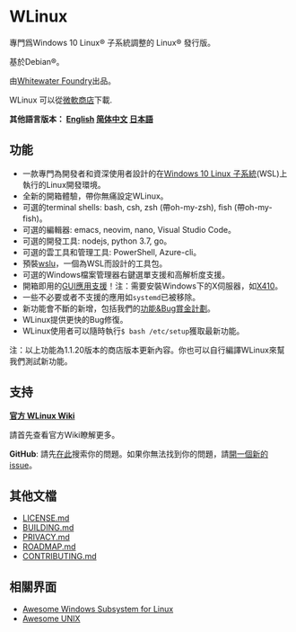 # WLinux

專門爲Windows 10 Linux® 子系統調整的 Linux® 發行版。

基於Debian®。

由[Whitewater Foundry](https://whitewaterfoundry.com)出品。

WLinux 可以從[微軟商店](https://afflnk.microsoft.com/c/1291904/433017/7593?u=https%3A%2F%2Fwww.microsoft.com%2Fstore%2FproductId%2F9NV1GV1PXZ6P)下載.

**其他語言版本： [English](EADME.md) [简体中文](README.zh-hans.md) [日本語](README.ja.md)**

## 功能

- 一款專門為開發者和資深使用者設計的在[Windows 10 Linux 子系統](https://github.com/sirredbeard/Awesome-WSL)(WSL)上執行的Linux開發環境。
- 全新的開箱體驗，帶你無痛設定WLinux。
- 可選的terminal shells: bash, csh, zsh (帶oh-my-zsh), fish (帶oh-my-fish)。
- 可選的編輯器: emacs, neovim, nano, Visual Studio Code。
- 可選的開發工具: nodejs, python 3.7, go。
- 可選的雲工具和管理工具: PowerShell, Azure-cli。
- 預裝[wslu](https://github.com/wslutilities/wslu)，一個為WSL而設計的工具包。
- 可選的Windows檔案管理器右鍵選單支援和高解析度支援。
- 開箱即用的[GUI應用支援](https://github.com/ethanhs/WSL-Programs)！注：需要安裝Windows下的X伺服器，如[X410](http://afflnk.microsoft.com/c/1291904/459838/7593?prodsku=9NLP712ZMN9Q&u=https%3A%2F%2Fwww.microsoft.com%2Fen-us%2Fstore%2Fp%2Fx410%2F9NLP712ZMN9Q)。
- 一些不必要或者不支援的應用如`systemd`已被移除。
- 新功能會不斷的新增，包括我們的[功能&Bug賞金計劃](https://github.com/WhitewaterFoundry/WLinux/issues?q=is%3Aissue+is%3Aopen+label%3ABounty)。
- WLinux提供更快的Bug修復。
- WLinux使用者可以隨時執行`$ bash /etc/setup`獲取最新功能。

注：以上功能為1.1.20版本的商店版本更新內容。你也可以自行編譯WLinux來幫我們測試新功能。  

## 支持

**[官方 WLinux Wiki](https://github.com/WhitewaterFoundry/WLinux/wiki)**

請首先查看官方Wiki瞭解更多。

**GitHub**: 請先[在此](https://github.com/sirredbeard/WLinux/issues)搜索你的問題。如果你無法找到你的問題，請[開一個新的issue](https://github.com/sirredbeard/WLinux/issues/new)。

## 其他文檔

- [LICENSE.md](LICENSE.md)
- [BUILDING.md](BUILDING.md)
- [PRIVACY.md](PRIVACY.md)
- [ROADMAP.md](ROADMAP.md)
- [CONTRIBUTING.md](CONTRIBUTING.md)

## 相關界面

- [Awesome Windows Subsystem for Linux](https://github.com/sirredbeard/Awesome-WSL)
- [Awesome UNIX](https://github.com/sirredbeard/Awesome-UNIX)
